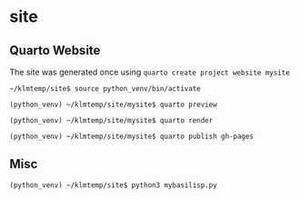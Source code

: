 # site
## Quarto Website
The site was generated once using `quarto create project website mysite`

```
~/klmtemp/site$ source python_venv/bin/activate
```

```
(python_venv) ~/klmtemp/site/mysite$ quarto preview
```

```
(python_venv) ~/klmtemp/site/mysite$ quarto render
```

```
(python_venv) ~/klmtemp/site/mysite$ quarto publish gh-pages
```
## Misc

```
(python_venv) ~/klmtemp/site$ python3 mybasilisp.py
```
